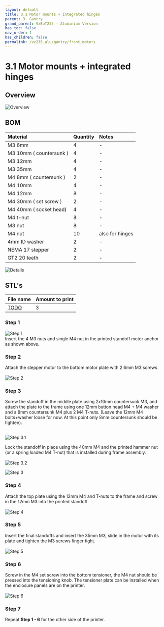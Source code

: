 ```yaml
---
layout: default
title: 3.1 Motor mounts + integrated hinges
parent: 3. Gantry
grand_parent: VzBoT235 - Aluminium Version
has_toc: false
nav_order: 1
has_children: false
permalink: /vz235_alu/gantry/front_motors
---
```


# 3.1 Motor mounts + integrated hinges

## Overview

![Overview](../../assets/images/manual/vz235_alu/gantry/front_motors/overview.png)

## BOM

| Material        | Quantity          | Notes |
|:-------------|:------------------|:------|
| M3 6mm           | 4 | - |
| M3 10mm ( countersunk ) | 4 | - |
| M3 12mm | 4 | - |
| M3 35mm | 4 | - |
| M4 8mm ( countersunk ) | 2 | - |
| M4 10mm | 4 | - |
| M4 12mm | 8 | - |
| M4 30mm ( set screw ) | 2 | - |
| M4 40mm ( socket head) | 4 | - |
| M4 t-nut | 8 | - |
| M3 nut | 8 | - |
| M4 nut | 10 | also for hinges |
| 4mm ID washer | 2 | - |
| NEMA 17 stepper | 2 | - |
| GT2 20 teeth | 2 | - |

![Details](../../assets/images/manual/vz235_alu/gantry/front_motors/details.png)

## STL's

| File name | Amount to print |
|-----------|-----------------|
| <a href="https://github.com/VzBoT3D/VzBoT-Vz235/blob/main/Assemblies%20%26%20STL/Frame/Frame%20brace.stl" target="_blank">TODO</a> | 3 |

### Step 1

![Step 1](../../assets/images/manual/vz235_alu/gantry/front_motors/step1.png)
<br>Insert the 4 M3 nuts and single M4 nut in the printed standoff motor anchor as shown above.

### Step 2

Attach the stepper motor to the bottom motor plate with 2 6mm M3 screws.<br><br>
![Step 2](../../assets/images/manual/vz235_alu/gantry/front_motors/step2.png)

### Step 3

Screw the standoff in the middle plate using 2x10mm countersunk M3, and attach the plate to the frame using one 12mm button head M4 + M4 washer and a 8mm countersunk M4 plus 2 M4 T-nuts. (Leave the 12mm M4 bolts+washer loose for now. At this point only 8mm countersunk should be tighten). <br><br> 

![Step 3.1](../../assets/images/manual/vz235_alu/gantry/front_motors/step3.1.png)

Lock the standoff in place using the 40mm M4 and the printed hammer nut (or a spring loaded M4 T-nut) that is installed during frame assembly.<br><br>
![Step 3.2](../../assets/images/manual/vz235_alu/gantry/front_motors/step3.2.png)

![Step 3](../../assets/images/manual/vz235_alu/gantry/front_motors/step3.png)
### Step 4

Attach the top plate using the 12mm M4 and T-nuts to the frame and screw in the 12mm M3 into the printed standoff.<br><br>
![Step 4](../../assets/images/manual/vz235_alu/gantry/front_motors/step4.png)

### Step 5

Insert the final standoffs and insert the 35mm M3, slide in the motor with its plate and tighten the M3 screws finger tight.<br><br>
![Step 5](../../assets/images/manual/vz235_alu/gantry/front_motors/step5.png)

### Step 6

Screw in the M4 set screw into the bottom tensioner, the M4 nut should be pressed into the tensioning knob. The tensioner plate can be installed when the enclosure panels are on the printer.<br><br>
![Step 6](../../assets/images/manual/vz235_alu/gantry/front_motors/step6.png)

### Step 7
Repeat **Step 1 - 6** for the other side of the printer.
